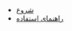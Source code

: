 <!-- docs/_sidebar.md -->
* [شروع](/)
* [راهنمای استفاده](guide.md "The greatest guide in the world")

